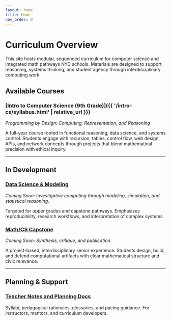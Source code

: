 ```yaml
---
layout: home
title: Home
nav_order: 0
---
```


# Curriculum Overview

This site hosts modular, sequenced curriculum for computer science and integrated math pathways NYC schools. Materials are designed to support reasoning, systems thinking, and student agency through interdisciplinary computing work.

## Available Courses

### [Intro to Computer Science (9th Grade)]({{ '/intro-cs/syllabus.html' | relative_url }})
*Programming by Design: Computing, Representation, and Reasoning*

A full-year course rooted in functional reasoning, data science, and systems control. Students engage with recursion, tables, control flow, web design, APIs, and network concepts through projects that blend mathematical precision with ethical inquiry.

---

## In Development

### [Data Science & Modeling](/data-science.html)
*Coming Soon: Investigative computing through modeling, simulation, and statistical reasoning.*

Targeted for upper grades and capstone pathways. Emphasizes reproducibility, research workflows, and interpretation of complex systems.

### [Math/CS Capstone](/capstone.html)
*Coming Soon: Synthesis, critique, and publication.*

A project-based, interdisciplinary senior experience. Students design, build, and defend computational artifacts with clear mathematical structure and civic relevance.

---

## Planning & Support

### [Teacher Notes and Planning Docs](/planning.md)
Syllabi, pedagogical rationales, glossaries, and pacing guidance. For instructors, mentors, and curriculum developers.

